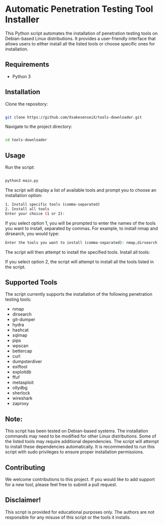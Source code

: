 # Automatic Penetration Testing Tool Installer

This Python script automates the installation of penetration testing tools on Debian-based Linux distributions. It provides a user-friendly interface that allows users to either install all the listed tools or choose specific ones for installation.

## Requirements

- Python 3
## Installation

Clone the repository:
```bash

git clone https://github.com/XsakesenseiX/tools-downloader.git
```
Navigate to the project directory:
```bash

cd tools-downloader
```
## Usage

Run the script:

```bash

python3 main.py
```
The script will display a list of available tools and prompt you to choose an installation option:

```bash
1. Install specific tools (comma-separated)
2. Install all tools
Enter your choice (1 or 2):
```

If you select option 1, you will be prompted to enter the names of the tools you want to install, separated by commas.
For example, to install nmap and dirsearch, you would type:
```bash
Enter the tools you want to install (comma-separated): nmap,dirsearch
```
The script will then attempt to install the specified tools.
Install all tools:

If you select option 2, the script will attempt to install all the tools listed in the script.
## Supported Tools

The script currently supports the installation of the following penetration testing tools:

- nmap
- dirsearch
- git-dumper
- hydra
- hashcat
- sqlmap
- pipx
- wpscan
- bettercap
- curl
- dumpsterdiver
- exiftool
- exploitdb
- ffuf
- metasploit
- ollydbg
- sherlock
- wireshark
- zaproxy
## Note:

This script has been tested on Debian-based systems. The installation commands may need to be modified for other Linux distributions.
Some of the listed tools may require additional dependencies. The script will attempt to install these dependencies automatically.
It is recommended to run this script with sudo privileges to ensure proper installation permissions.
## Contributing

We welcome contributions to this project. If you would like to add support for a new tool, please feel free to submit a pull request.

## Disclaimer!

This script is provided for educational purposes only. The authors are not responsible for any misuse of this script or the tools it installs.